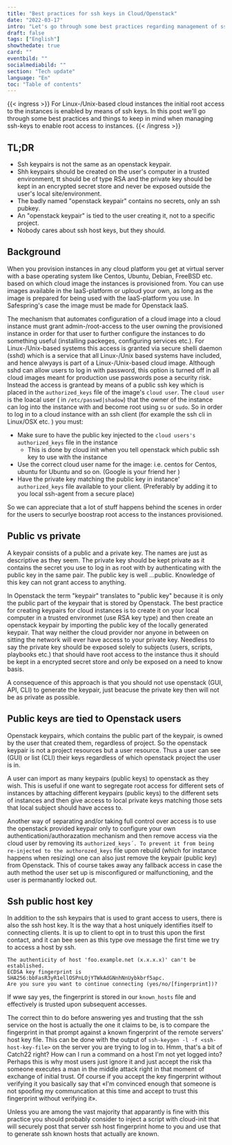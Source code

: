```yaml
---
title: "Best practices for ssh keys in Cloud/Openstack"
date: "2022-03-17"
intro: "Let's go through some best practices regarding management of ssh keys, and clear up common misunderstandings."
draft: false
tags: ["English"]
showthedate: true
card: ""
eventbild: ""
socialmediabild: ""
section: "Tech update"
language: "En"
toc: "Table of contents"
---
```

{{< ingress >}}
For Linux-/Unix-based cloud instances the initial root access to the instances is enabled by means of ssh keys. In this post we'll go through some best practices and things to keep in mind when managing ssh-keys to enable root access to instances. 
{{< /ingress >}}

## TL;DR

* Ssh keypairs is not the same as an openstack keypair.
* Shh keypairs should be created on the user's computer in a trusted environment, tt should be of type RSA and the private key should be kept in an encrypted secret store and never be exposed outside the user's local site/environment.
* The badly named "openstack keypair" contains no secrets, only an ssh pubkey.
* An "openstack keypair" is tied to the user creating it, not to a specific project.
* Nobody cares about ssh host keys, but they should.

## Background
When you provision instances in any cloud platform you get at virtual server
with a base operating system like Centos, Ubuntu, Debian, FreeBSD etc. based on
which cloud image the instances is provisioned from. You can use images
available in the IaaS-platform or uploud your own, as long as the image is prepared
for being used with the IaaS-platform you use. In Safespring's case the image
must be made for Openstack IaaS.

The mechanism that automates configuration of a cloud image into a cloud
instance must grant admin-/root-access to the user owning the
provisioned instance in order for that user to further configure the instances
to do something useful (installing packeges, configuring services etc.). For
Linux-/Unix-based systems this access is granted via secure shelli daemon
(sshd) which is a service that all Linux-/Unix based systems have included, and
hence alwyays is part of a Linux-/Unix-based cloud image. Although sshd can allow users 
to log in with password, this option is turned off in all cloud images meant
for production use passwords pose a security risk. Instead the access is
grantead by means of a public ssh key which is placed in the `authorized_keys`
file of the image's `cloud user`. The `cloud user` is the loacal user ( in
`/etc/passwd|shadow`) that the owner of the instance can log into the instance
with and become root using `su` or `sudo`. So in order to log in to a cloud
instance with an ssh client (for example the ssh cli in Linux/OSX etc. ) you
must:

* Make sure to have the public key injected to the `cloud users's` `authorized_keys` file in the instance
  * This is done by cloud init when you tell openstack which public ssh key to use with the instance
* Use the correct cloud user name for the image: i.e. centos for Centos, ubuntu for Ubuntu and so on. (Google is your friend her )
* Have the private key matching the public key in instance' `authorized_keys` file available to your client. (Preferably by adding it to you local ssh-agent from a secure place)

So we can appreciate that a lot of stuff happens behind the scenes in order for the users to securlye boostrap root access to the instances provisioned. 

## Public vs private
A keypair consists of a public and a private key. The names are just as
descriptive as they seem. The private key should be kept private as it contains
the secret you use to log in as root with by authenticating with the public key
in the same pair. The public key is well ...public. Knowledge of this key can
not grant access to anything.

In Openstack the term "keypair" translates to "public key" because it is only
the public part of the keypair that is stored by Openstack. The best practice
for creating keypairs for cloud instances is to create it on your local
computer in a trusted environmet (use RSA key type) and then create an openstack
keypair by importing the public key of the locally generated keypair. That way
neither the cloud provider nor anyone in between on sitting the network will
ever have access to your private key. Needless to say the private key should be
exposed solely to subjects (users, scripts, playbooks etc.) that should have
root access to the instance thus it should be kept in a encrypted secret store
and only be exposed on a need to know basis. 

A consequence of this approach is that you should not use openstack (GUI,
API, CLI) to generate the keypair, just beacuse the private key then will not
be as private as possible.

## Public keys are tied to Openstack users
Openstack keypairs, which contains the public part of the keypair, is owned by
the user that created them, regardless of project. So the openstack keypair is
not a project resources but a user resource. Thus a user can see (GUI) or list
(CLI) their keys regardless of which openstack project the user is in.

A user can import as many keypairs (public keys) to openstack as they wish.
This is useful if one want to segregate root access for different sets of
instances by attaching different keypairs (public keys) to the different sets
of instances and then give access to local private keys matching those sets
that local subject should have access to.

Another way of separating and/or taking full control over access is to use the
openstack provided keypair only to configure your own
authenticationi/authorazation mechanism and then remove access via the cloud
user by removing its `authorized_keys´. To prevent it from being re-injected to
the authorozed_keys` file upon rebuild (which for instance happens when
resizing) one can also just remove the keypair (public key) from Openstack.
This of course takes away any fallback access in case the auth method the user
set up is misconfigured or malfunctioning, and the user is permanantly locked out.

## Ssh public host key
In addition to the ssh keypairs that is used to grant access to users, there is
also the ssh host key. It is the way that a host uniquely identifies itself to
connecting clients. It is up to client to opt in to trust this upon the first
contact, and it can bee seen as this type ove message the first time we try to
access a host by ssh.

```
The authenticity of host 'foo.example.net (x.x.x.x)' can't be established.
ECDSA key fingerprint is SHA256:bbFasR3yR1ellOSPnLOjYTWkAdGNnhNnUybkbrf5apc.
Are you sure you want to continue connecting (yes/no/[fingerprint])?
```
If wwe say yes, the fingerprint is stored in our `known_hosts` file and
effectively is trusted upon subsequent accesses. 

The correct thin to do before answering yes and trusting that the ssh service
on the host is actually the one it claims to be, is to compare the fingerprint
in that prompt against a known fingerprint of the remote servers' host key
file. This can be done with  the output of `ssh-keygen -l -f
<ssh-host-key-file>` on the server you are trying to log in to. Hmm, that's a
bit of Catch22 right? How can I run a command on a host I'm not yet logged
into? Perhaps this is why most users just ignore it and just accept the risk
tha someone executes a man in the middle attack right in that moment of
exchange of initial trust. Of course if you accept the key fingerprint without
verifying it you basically say that «I'm convinced enough that someone is not
spoofing my communcation at this time and accept to trust this fingerprint
without verifying it». 

Unless you are among the vast majority that apparantly is fine with this
practice you should probably consider to inject a script with cloud-init that
will securely post that server ssh host fingerprint home to you and use that to
generate ssh known hosts that actually are known.

